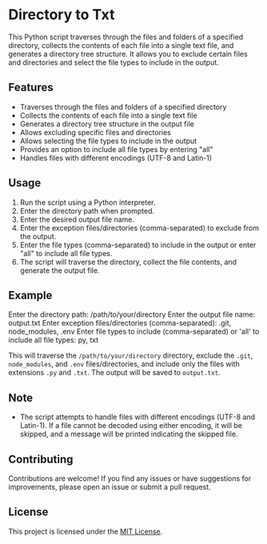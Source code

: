 # Directory to Txt

This Python script traverses through the files and folders of a specified directory, collects the contents of each file into a single text file, and generates a directory tree structure. It allows you to exclude certain files and directories and select the file types to include in the output.

## Features

- Traverses through the files and folders of a specified directory
- Collects the contents of each file into a single text file
- Generates a directory tree structure in the output file
- Allows excluding specific files and directories
- Allows selecting the file types to include in the output
- Provides an option to include all file types by entering "all"
- Handles files with different encodings (UTF-8 and Latin-1)

## Usage

1. Run the script using a Python interpreter.
2. Enter the directory path when prompted.
3. Enter the desired output file name.
4. Enter the exception files/directories (comma-separated) to exclude from the output.
5. Enter the file types (comma-separated) to include in the output or enter "all" to include all file types.
6. The script will traverse the directory, collect the file contents, and generate the output file.

## Example

Enter the directory path: /path/to/your/directory
Enter the output file name: output.txt
Enter exception files/directories (comma-separated): .git, node_modules, .env
Enter file types to include (comma-separated) or 'all' to include all file types: py, txt

This will traverse the `/path/to/your/directory` directory, exclude the `.git`, `node_modules`, and `.env` files/directories, and include only the files with extensions `.py` and `.txt`. The output will be saved to `output.txt`.

## Note

- The script attempts to handle files with different encodings (UTF-8 and Latin-1). If a file cannot be decoded using either encoding, it will be skipped, and a message will be printed indicating the skipped file.

## Contributing

Contributions are welcome! If you find any issues or have suggestions for improvements, please open an issue or submit a pull request.

## License

This project is licensed under the [MIT License](LICENSE).
